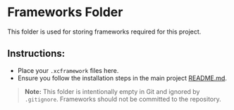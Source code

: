 # Frameworks Folder

This folder is used for storing frameworks required for this project.  

## Instructions:
- Place your `.xcframework` files here.
- Ensure you follow the installation steps in the main project [README.md](../README.md).

>**Note:** This folder is intentionally empty in Git and ignored by `.gitignore`. Frameworks should not be committed to the repository.